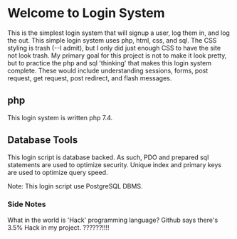 # Welcome to Login System
This is the simplest login system that will signup a user, log them in, and log
the out. This simple login system uses php, html, css, and sql. The CSS styling
is trash (--I admit), but I only did just enough CSS to have the site not look
trash. My primary goal for this project is not to make it look pretty, but to
practice the php and sql 'thinking' that makes this login system complete.
These would include understanding sessions, forms, post request, get request,
post redirect, and flash messages.

## php
This login system is written php 7.4.

## Database Tools
This login script is database backed. As such, PDO and prepared sql statements
are used to optimize security. Unique index and primary keys are used to
optimize query speed.

Note: This login script use PostgreSQL DBMS.

### Side Notes
What in the world is 'Hack' programming language? Github says there's 3.5% Hack
in my project. ??????!!!!
